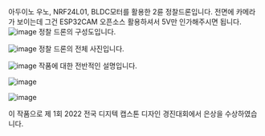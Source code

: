 아두이노 우노, NRF24L01, BLDC모터를 활용한 2륜 정찰드론입니다.
전면에 카메라가 보이는데 그건 ESP32CAM 오픈소스 활용하셔서 5V만 인가해주시면 됩니다.
![image](https://github.com/lee-seong-wook/RCDRON/assets/130055880/3310ffb0-054b-402b-a69f-f347e549025f)
정찰 드론의 구성도입니다.






![image](https://github.com/lee-seong-wook/RCDRON/assets/130055880/8121e0d7-88e0-4139-a412-5459c465ba40)
정찰 드론의 전체 사진입니다.







![image](https://github.com/lee-seong-wook/RCDRON/assets/130055880/3a8c3af4-3ae0-4a03-9f23-3bf9e3c38968)
작품에 대한 전반적인 설명입니다.






![image](https://github.com/lee-seong-wook/RCDRON/assets/130055880/0967211f-8fb1-43c3-9ff7-0f1b2e8b0695)






![image](https://github.com/lee-seong-wook/RCDRON/assets/130055880/a4b32d67-bca0-4186-89fa-79431bae1229)

이 작품으로 제 1회 2022 전국 디지텍 캡스톤 디자인 경진대회에서 은상을 수상하였습니다. 




